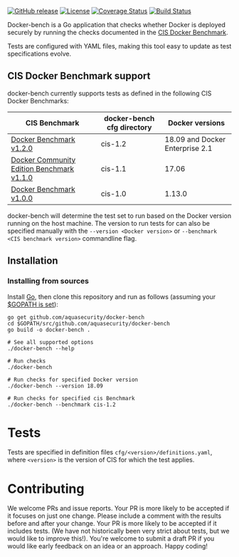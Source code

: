 [![GitHub release][release-img]][release]
[![License][license-img]][license]
[![Coverage Status][cov-img]][cov]
[![Build Status][ci-img]][ci]

Docker-bench is a Go application that checks whether Docker is deployed securely by running the checks documented in the [CIS Docker Benchmark](https://www.cisecurity.org/benchmark/docker/).

Tests are configured with YAML files, making this tool easy to update as test specifications evolve. 


## CIS Docker Benchmark support

docker-bench currently supports tests as defined in the following CIS Docker Benchmarks:

| CIS Benchmark | docker-bench cfg directory | Docker versions |
|---|---|---|
| [Docker Benchmark v1.2.0](https://workbench.cisecurity.org/benchmarks/2351) | cis-1.2 | 18.09 and Docker Enterprise 2.1 |
| [Docker Community Edition Benchmark v1.1.0](https://workbench.cisecurity.org/benchmarks/552) | cis-1.1 | 17.06 |
| [Docker Benchmark v1.0.0](https://workbench.cisecurity.org/benchmarks/363) | cis-1.0 | 1.13.0 |

docker-bench will determine the test set to run based on the Docker version running on the host machine. 
The version to run tests for can also be specified manually with the `--version <Docker version>` or `--benchmark <CIS benchmark version>` commandline flag.

## Installation
### Installing from sources

Install [Go](https://golang.org/doc/install), then
clone this repository and run as follows (assuming your [$GOPATH is set](https://github.com/golang/go/wiki/GOPATH)):

```shell
go get github.com/aquasecurity/docker-bench
cd $GOPATH/src/github.com/aquasecurity/docker-bench
go build -o docker-bench .

# See all supported options
./docker-bench --help

# Run checks
./docker-bench

# Run checks for specified Docker version
./docker-bench --version 18.09

# Run checks for specified cis Benchmark 
./docker-bench --benchmark cis-1.2
```

# Tests
Tests are specified in definition files `cfg/<version>/definitions.yaml`,
where `<version>` is the version of CIS for which the test applies.

# Contributing
We welcome PRs and issue reports. 
Your PR is more likely to be accepted if it focuses on just one change.
Please include a comment with the results before and after your change.
Your PR is more likely to be accepted if it includes tests. (We have not historically been very strict about tests, but we would like to improve this!).
You're welcome to submit a draft PR if you would like early feedback on an idea or an approach.
Happy coding!

[cov-img]: https://codecov.io/github/aquasecurity/docker-bench/branch/master/graph/badge.svg
[cov]: https://codecov.io/github/aquasecurity/docker-bench
[ci-img]: https://travis-ci.com/aquasecurity/docker-bench.svg?branch=master
[ci]: https://travis-ci.com/aquasecurity/docker-bench
[license-img]: https://img.shields.io/badge/License-Apache%202.0-blue.svg
[license]: https://opensource.org/licenses/Apache-2.0
[release-img]: https://img.shields.io/github/release/aquasecurity/docker-bench.svg
[release]: https://github.com/aquasecurity/docker-bench/releases
